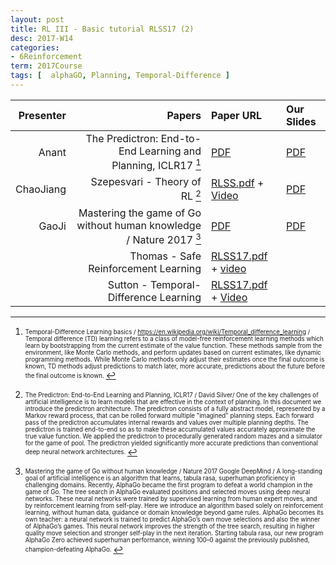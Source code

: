 ```yaml
---
layout: post
title: RL III - Basic tutorial RLSS17 (2)
desc: 2017-W14
categories:
- 6Reinforcement
term: 2017Course
tags: [  alphaGO, Planning, Temporal-Difference ]
---
```


| Presenter | Papers | Paper URL| Our Slides |
| -----: | ---------------------------: | :----- | :----- |
| Anant | The Predictron: End-to-End Learning and Planning, ICLR17 [^1]| [PDF](https://openreview.net/pdf?id=BkJsCIcgl) |  [PDF]({{site.baseurl}}/talks/20171130-Anant.pdf) |
| ChaoJiang | Szepesvari - Theory of RL  [^2]| [RLSS.pdf](https://drive.google.com/file/d/0BzUSSMdMszk6U194Ym5jSnZQbGM/view?usp=drive_web) + [Video](http://videolectures.net/deeplearning2017_szepesvari_theory_of_rl/)|  [PDF]({{site.baseurl}}/talks/20171130-Chao.pdf) |
| GaoJi  | Mastering the game of Go without human knowledge / Nature 2017 [^3] | [PDF](https://www.nature.com/nature/journal/v550/n7676/full/nature24270.html)  |  [PDF]({{site.baseurl}}/talks/20171130-Ji.pdf) |
| | Thomas - Safe Reinforcement Learning | [RLSS17.pdf](https://drive.google.com/file/d/0BzUSSMdMszk6TDRMRGRaM0dBcHM/view?usp=drive_web) + [video](http://videolectures.net/deeplearning2017_thomas_safe_rl/) |
|  | Sutton - Temporal-Difference Learning | [RLSS17.pdf](https://drive.google.com/file/d/0BzUSSMdMszk6VE9kMkY2SzQzSW8/view?usp=drive_web) + [Video](http://videolectures.net/deeplearning2017_sutton_td_learning/) |



<!--excerpt.start-->


[^1]: <sub><sup>  Temporal-Difference Learning basics / https://en.wikipedia.org/wiki/Temporal_difference_learning /  Temporal difference (TD) learning refers to a class of model-free reinforcement learning methods which learn by bootstrapping from the current estimate of the value function. These methods sample from the environment, like Monte Carlo methods, and perform updates based on current estimates, like dynamic programming methods. While Monte Carlo methods only adjust their estimates once the final outcome is known, TD methods adjust predictions to match later, more accurate, predictions about the future before the final outcome is known. </sup></sub>


[^2]: <sub><sup>  The Predictron: End-to-End Learning and Planning, ICLR17 / David Silver/ One of the key challenges of artificial intelligence is to learn models that are effective in the context of planning. In this document we introduce the predictron architecture. The predictron consists of a fully abstract model, represented by a Markov reward process, that can be rolled forward multiple "imagined" planning steps. Each forward pass of the predictron accumulates internal rewards and values over multiple planning depths. The predictron is trained end-to-end so as to make these accumulated values accurately approximate the true value function. We applied the predictron to procedurally generated random mazes and a simulator for the game of pool. The predictron yielded significantly more accurate predictions than conventional deep neural network architectures. </sup></sub>



[^3]: <sub><sup>  Mastering the game of Go without human knowledge / Nature 2017 Google DeepMind / A long-standing goal of artificial intelligence is an algorithm that learns, tabula rasa, superhuman proficiency in challenging domains. Recently, AlphaGo became the first program to defeat a world champion in the game of Go. The tree search in AlphaGo evaluated positions and selected moves using deep neural networks. These neural networks were trained by supervised learning from human expert moves, and by reinforcement learning from self-play. Here we introduce an algorithm based solely on reinforcement learning, without human data, guidance or domain knowledge beyond game rules. AlphaGo becomes its own teacher: a neural network is trained to predict AlphaGo’s own move selections and also the winner of AlphaGo’s games. This neural network improves the strength of the tree search, resulting in higher quality move selection and stronger self-play in the next iteration. Starting tabula rasa, our new program AlphaGo Zero achieved superhuman performance, winning 100–0 against the previously published, champion-defeating AlphaGo. </sup></sub>

